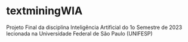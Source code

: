 # textminingWIA
Projeto Final da disciplina Inteligência Artificial do 1o Semestre de 2023 lecionada na Universidade Federal de São Paulo (UNIFESP)
